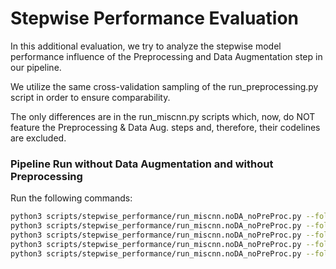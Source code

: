 # Stepwise Performance Evaluation

In this additional evaluation, we try to analyze the stepwise model performance influence of the Preprocessing and Data Augmentation step in our pipeline.

We utilize the same cross-validation sampling of the run_preprocessing.py script in order to ensure comparability.

The only differences are in the run_miscnn.py scripts which, now, do NOT feature the Preprocessing & Data Aug. steps and, therefore, their codelines are excluded.

### Pipeline Run without Data Augmentation and without Preprocessing

Run the following commands:

```sh
python3 scripts/stepwise_performance/run_miscnn.noDA_noPreProc.py --fold 0
python3 scripts/stepwise_performance/run_miscnn.noDA_noPreProc.py --fold 1
python3 scripts/stepwise_performance/run_miscnn.noDA_noPreProc.py --fold 2
python3 scripts/stepwise_performance/run_miscnn.noDA_noPreProc.py --fold 3
python3 scripts/stepwise_performance/run_miscnn.noDA_noPreProc.py --fold 4
```
